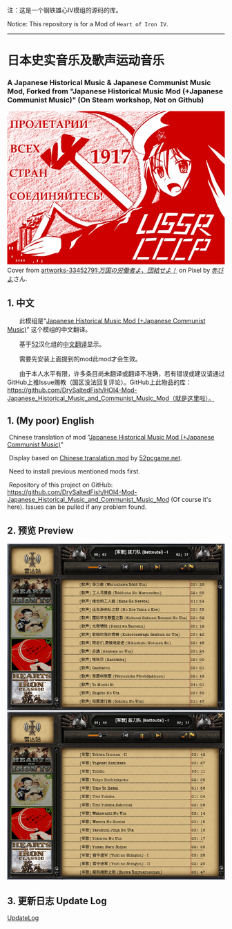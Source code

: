 注：这是一个钢铁雄心IV模组的源码的库。

Notice: This repository is for a Mod of `Heart of Iron IV`.

---



# 日本史实音乐及歌声运动音乐

### A Japanese Historical Music & Japanese Communist Music Mod, Forked from "Japanese Historical Music Mod (+Japanese Communist Music)" (On Steam workshop, Not on Github)

![Thumbnail](Thumbnail.png)
Cover from [artworks-33452791:*万国の労働者よ、団結せよ！*](https://www.pixiv.net/artworks/33452791) on Pixel by [赤ぴよ](https://www.pixiv.net/users/2476843)さん.



## 1. 中文

　　此模组是“[Japanese Historical Music Mod (+Japanese Communist Music)](steamcommunity.com/sharedfiles/filedetails/?id=699176908)” 这个模组的中文翻译。

　　基于[52](http://bbs.52pcgame.net/)汉化组的[中文翻译](https://steamcommunity.com/workshop/filedetails/?id=698748356)显示。

　　需要先安装上面提到的mod此mod才会生效。

　　由于本人水平有限，许多条目尚未翻译或翻译不准确，若有错误或建议请通过GitHub上推Issue赐教（国区没法回复评论）。GitHub上此物品的库：https://github.com/DrySaltedFish/HOI4-Mod-Japanese_Historical_Music_and_Communist_Music_Mod（就是这里啦）。



## 1. (My poor) English

​	Chinese translation of mod "[Japanese Historical Music Mod (+Japanese Communist Music)](steamcommunity.com/sharedfiles/filedetails/?id=699176908)"

​	Display based on [Chinese translation mod](https://steamcommunity.com/workshop/filedetails/?id=698748356) by [52pcgame.net](http://bbs.52pcgame.net/).

​	Need to install previous mentioned mods first.

​	Repository of this project on GitHub: https://github.com/DrySaltedFish/HOI4-Mod-Japanese_Historical_Music_and_Communist_Music_Mod (Of course it's here). Issues can be pulled if any problem found.



## 2. 预览 Preview

![Preview1](_steam/Preview1.png)
![Preview2](_steam/Preview2.png)



## 3. 更新日志 Update Log

[UpdateLog](_readme/UpdateLog.md)